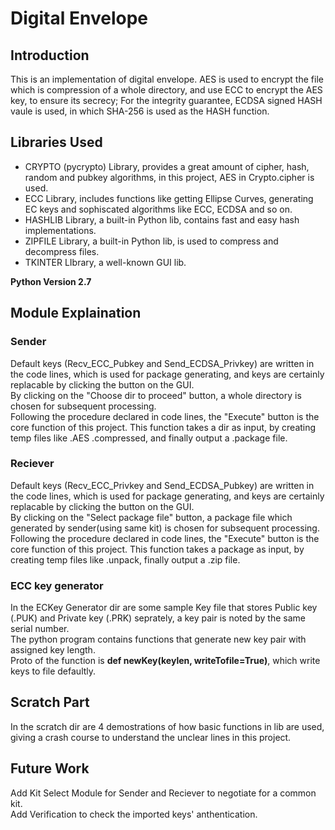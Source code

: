 # Digital Envelope
## Introduction
This is an implementation of digital envelope. AES is used to encrypt the file which is compression of a whole directory,
and use ECC to encrypt the AES key, to ensure its secrecy; For the integrity guarantee, ECDSA signed HASH vaule is used, 
in which SHA-256 is used as the HASH function.

## Libraries Used
- CRYPTO (pycrypto) Library, provides a great amount of cipher, hash, random and pubkey algorithms, in this project, AES in Crypto.cipher is used.
- ECC Library, includes functions like getting Ellipse Curves, generating EC keys and sophiscated algorithms like ECC, ECDSA and so on.
- HASHLIB Library, a built-in Python lib, contains fast and easy hash implementations.
- ZIPFILE Library, a built-in Python lib, is used to compress and decompress files.
- TKINTER LIbrary, a well-known GUI lib.

**Python Version 2.7**



## Module Explaination

### Sender
Default keys (Recv_ECC_Pubkey and Send_ECDSA_Privkey) are written in the code lines, which is used for package generating, and keys are certainly replacable by clicking the button on the GUI.<br>
By clicking on the "Choose dir to proceed" button, a whole directory is chosen for subsequent processing.<br>
Following the procedure declared in code lines, the "Execute" button is the core function of this project. This function takes a dir as input, 
by creating temp files like .AES .compressed, and finally output a .package file.<br>
### Reciever
Default keys (Recv_ECC_Privkey and Send_ECDSA_Pubkey) are written in the code lines, which is used for package generating, and keys are certainly replacable by clicking the button on the GUI.<br>
By clicking on the "Select package file" button, a package file which generated by sender(using same kit) is chosen for subsequent processing.<br>
Following the procedure declared in code lines, the "Execute" button is the core function of this project. This function takes a package as input, 
by creating temp files like .unpack, finally output a .zip file.<br>
### ECC key generator
In the ECKey Generator dir are some sample Key file that stores Public key (.PUK) and Private key (.PRK) seprately, a key pair is noted by the same serial number.<br>
The python program contains functions that generate new key pair with assigned key length.<br>
Proto of the function is **def newKey(keylen, writeTofile=True)**, which write keys to file defaultly.
## Scratch Part
In the scratch dir are 4 demostrations of how basic functions in lib are used, giving a crash course to understand the unclear lines in this project.


## Future Work
Add Kit Select Module for Sender and Reciever to negotiate for a common kit.<br>
Add Verification to check the imported keys' anthentication. <br>
